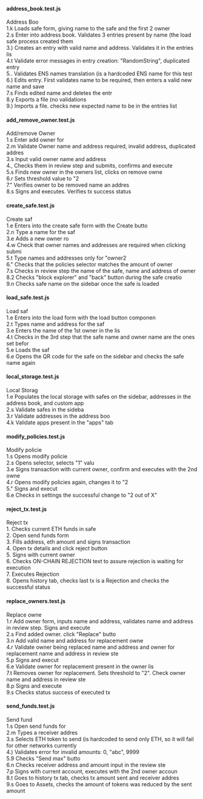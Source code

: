 #### address_book.test.js

Address Boo\
1.k
 Loads safe form, giving name to the safe and the first 2 owner\
2.s
 Enter into address book. Validates 3 entries present by name (the load safe process created them\
3.)
 Creates an entry with valid name and address. Validates it in the entries lis\
4.t
 Validate error messages in entry creation: "RandomString", duplicated entry\
5..
 Validates ENS names translation (is a hardcoded ENS name for this test\
6.)
 Edits entry. First validates name to be required, then enters a valid new name and save\
7.s
 Finds edited name and deletes the entr\
8.y
 Exports a file (no validations\
9.)
 Imports a file. checks new expected name to be in the entries list

#### add_remove_owner.test.js

Add/remove Owner\
1.s
 Enter add owner for\
2.m
 Validate Owner name and address required, invalid address, duplicated addres\
3.s
 Input valid owner name and address\
4.,
 Checks them in review step and submits, confirms and execute\
5.s
 Finds new owner in the owners list, clicks on remove owne\
6.r
 Sets threshold value to "2\
7."
 Verifies owner to be removed name an addres\
8.s
 Signs and executes. Verifies tx success status

#### create_safe.test.js

Create saf\
1.e
 Enters into the create safe form with the Create butto\
2.n
 Type a name for the saf\
3.e
 Adds a new owner ro\
4.w
 Check that owner names and addresses are required when clicking submi\
5.t
 Type names and addresses only for "owner2\
6."
 Checks that the policies selector matches the amount of owner\
7.s
 Checks in review step the name of the safe, name and address of owner\
8.2
 Checks "block explorer" and "back" button during the safe creatio\
9.n
 Checks safe name on the sidebar once the safe is loaded

#### load_safe.test.js

Load saf\
1.e
 Enters into the load form with the load button componen\
2.t
 Types name and address for the saf\
3.e
 Enters the name of the 1st owner in the lis\
4.t
 Checks in the 3rd step that the safe name and owner name are the ones set befor\
5.e
 Loads the saf\
6.e
 Opens the QR code for the safe on the sidebar and checks the safe name again

#### local_storage.test.js

Local Storag\
1.e
 Populates the local storage with safes on the sidebar, addresses in the address book, and custom app\
2.s
 Validate safes in the sideba\
3.r
 Validate addresses in the address boo\
4.k
 Validate apps present in the "apps" tab

#### modify_policies.test.js

Modify policie\
1.s
 Opens modify policie\
2.s
 Opens selector, selects "1" valu\
3.e
 Signs transaction with current owner, confirm and executes with the 2nd owne\
4.r
 Opens modify policies again, changes it to "2\
5."
 Signs and execut\
6.e
 Checks in settings the successful change to "2 out of X"

#### reject_tx.test.js

Reject tx\
1.
 Checks current ETH funds in safe\
2.
 Open send funds form\
3.
 Fills address, eth amount and signs transaction\
4.
 Open tx details and click reject button\
5.
 Signs with current owner\
6.
 Checks ON-CHAIN REJECTION text to assure rejection is waiting for execution\
7.
 Executes Rejection\
8.
 Opens history tab, checks last tx is a Rejection and checks the successful status

#### replace_owners.test.js

Replace owne\
1.r
 Add owner form, inputs name and address, validates name and address in review step. Signs and execute\
2.s
 Find added owner. click "Replace" butto\
3.n
 Add valid name and address for replacement owne\
4.r
 Validate owner being replaced name and address and owner for replacement name and address in review ste\
5.p
 Signs and execut\
6.e
 Validate owner for replacement present in the owner lis\
7.t
 Removes owner for replacement. Sets threshold to "2". Check owner name and address in review ste\
8.p
 Signs and execute\
9.s
 Checks status success of executed tx

#### send_funds.test.js

Send fund\
1.s
 Open send funds for\
2.m
 Types a receiver addres\
3.s
 Selects ETH token to send (is hardcoded to send only ETH, so it will fail for other networks currently\
4.)
 Validates error for invalid amounts: 0, "abc", 9999\
5.9
 Checks "Send max" butto\
6.n
 Checks receiver address and amount input in the review ste\
7.p
 Signs with current account, executes with the 2nd owner accoun\
8.t
 Goes to history tx tab, checks tx amount sent and receiver addres\
9.s
 Goes to Assets, checks the amount of tokens was reduced by the sent amount

